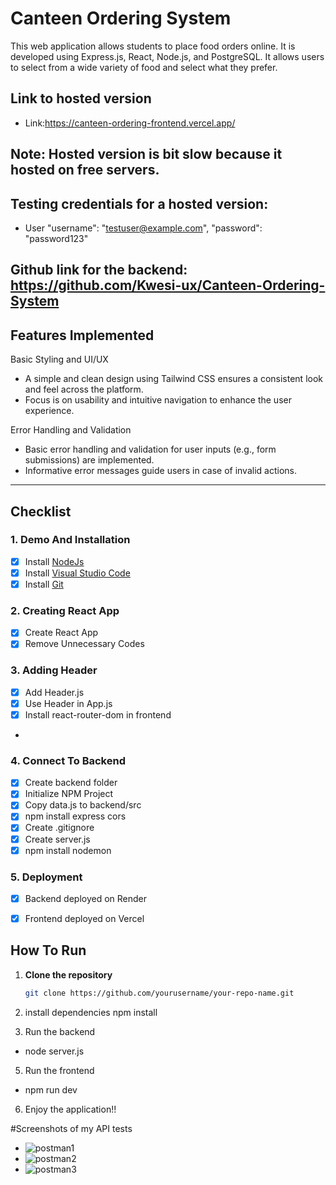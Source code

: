 # Canteen Ordering System

This web application allows students to place food orders online. It is developed using Express.js, React, Node.js, and PostgreSQL. It allows users to select from a wide variety of food and select what they prefer.

## Link to hosted version
- Link:https://canteen-ordering-frontend.vercel.app/

## Note: Hosted version is bit slow because it hosted on free servers.

## Testing credentials for a hosted version:
- User "username": "testuser@example.com", "password": "password123"

## Github link for the backend: https://github.com/Kwesi-ux/Canteen-Ordering-System



## Features Implemented
Basic Styling and UI/UX
- A simple and clean design using Tailwind CSS ensures a consistent look and feel across the platform.
- Focus is on usability and intuitive navigation to enhance the user experience.

Error Handling and Validation
- Basic error handling and validation for user inputs (e.g., form submissions) are implemented.
- Informative error messages guide users in case of invalid actions.

  

---

## Checklist

### 1. Demo And Installation
- [x] Install [NodeJs](https://nodejs.org/en)
- [x] Install [Visual Studio Code](https://code.visualstudio.com)
- [x] Install [Git](https://git-scm.com)

### 2. Creating React App
- [x] Create React App
- [x] Remove Unnecessary Codes

### 3. Adding Header
- [x] Add Header.js
- [x] Use Header in App.js
- [x] Install react-router-dom in frontend
- 



### 4. Connect To Backend
- [x] Create backend folder
- [x] Initialize NPM Project
- [x] Copy data.js to backend/src
- [x] npm install express cors
- [x] Create .gitignore
- [x] Create server.js
- [x] npm install nodemon

### 5. Deployment
- [x] Backend deployed on Render
- [x] Frontend deployed on Vercel
  



## How To Run
1. **Clone the repository**  
   ```bash
   git clone https://github.com/yourusername/your-repo-name.git

2. install dependencies
  npm install


3. Run the backend
 - node server.js

5. Run the frontend
- npm run dev

6. Enjoy the application!!

#Screenshots of my API tests

- ![postman1](https://github.com/user-attachments/assets/1b068ad0-e3b7-402e-9934-65ec6e9f2088)
- ![postman2](https://github.com/user-attachments/assets/c3457a33-851f-4b4f-b1ad-07f5341b6c96)
- ![postman3](https://github.com/user-attachments/assets/3c70850c-e6f7-4e09-8ab4-3c6c6c163aa9)




